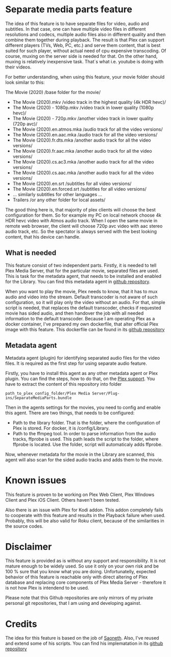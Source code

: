 Separate media parts feature
=========

The idea of this feature is to have separate files for video, audio and subtitles. In that case, one can have multiple video files in different resolutions and codecs, multiple audio files also in different quality and then combine them together during playback. The result is that Plex can support different players (TVs, Web, PC, etc.) and serve them content, that is best suited for such player, without actual need of cpu expensive transcoding. Of course, muxing on the server side is needed for that. On the other hand, muxing is relatively inexpensive task. That´s what i.e. youtube is doing with their videos.

For better understanding, when using this feature, your movie folder should look similar to this:

The Movie (2020) /base folder for the movie/

- The Movie (2020).mkv /video track in the highest quality (4k HDR hevc)/
- The Movie (2020) - 1080p.mkv /video track in lower quality (1080p hevc)/
- The Movie (2020) - 720p.mkv /another video track in lower quality (720p avc)/
- The Movie (2020).en.atmos.mka /audio track for all the video versions/
- The Movie (2020).en.aac.mka /audio track for all the video versions/
- The Movie (2020).fr.dts.mka /another audio track for all the video versions/
- The Movie (2020).fr.aac.mka /another audio track for all the video versions/
- The Movie (2020).cs.ac3.mka /another audio track for all the video versions/
- The Movie (2020).cs.aac.mka /another audio track for all the video versions/
- The Movie (2020).en.srt /subtitles for all video versions/
- The Movie (2020).en.forced.srt /subtitles for all video versions/
- … similarly subtitles for other languages …
- Trailers /or any other folder for local assets/

The good thing here is, that majority of plex clients will choose the best configuration for them. So for example my PC on local network choose 4k HDR hevc video with Atmos audio track. When I open the same movie in remote web browser, the client will choose 720p avc video with aac stereo audio track, etc. So the spectator is always served with the best looking content, that his device can handle.

## What is needed

This feature consist of two independent parts. Firstly, it is needed to tell Plex Media Server, that for the particular movie, separated files are used. This is task for the metadata agent, that needs to be installed and enabled for the Library. You can find this metadata agent in [github repository](https://github.com/gregorij89/plex-separate-media-parts-agent).

When you want to play the movie, Plex needs to know, that it has to mux audio and video into the stream. Default transcoder is not aware of such configuration, so it will play only the video without an audio. For that, simple script is needed, that replaces the default transcoder, checks if requested movie has sided audio, and then handover the job with all needed information to the default transcoder. Because I am operating Plex as a docker container, I've prepared my own dockerfile, that alter official Plex image with this feature. This dockerfile can be found in its [github repository](https://github.com/gregorij89/plex-separate-media-parts-docker)

## Metadata agent

Metadata agent (plugin) for identifying separated audio files for the video files. It is required as the first step for using separate audio feature.

Firstly, you have to install this agent as any other metadata agent or Plex plugin. You can find the steps, how to do that, on the [Plex support](https://support.plex.tv/articles/201187656-how-do-i-manually-install-a-plugin/). You have to extract the content of this repository into folder 

```
path_to_plex_config_folder/Plex Media Server/Plug-ins/SeparateMediaParts.bundle
```

Then in the agents settings for the movies, you need to config and enable this agent. There are two things, that needs to be configured:

- Path to the library folder. That is the folder, where the configuration of Plex is stored. For docker, it is /config/Library.
- Path to the ffmpeg tool. In order to parse information from the audio tracks, ffprobe is used. This path leads the script to the folder, where ffprobe is located. Use the folder, script will automaticaly adds ffprobe.

Now, whenever metadata for the movie in the Library are scanned, this agent will also scan for the sided audio tracks and adds them to the movie.

# Known issues

This feature is proven to be working on Plex Web Client, Plex Windows Client and Plex iOS Client. Others haven't been tested.

Also there is an issue with Plex for Kodi addon. This addon completely fails to cooperate with this feature and results in the Playback failure when used. Probably, this will be also valid for Roku client, because of the similarities in the source codes.

# Disclaimer

This feature is provided as is without any support and responsibility. It is not mature enough to be widely used. So use it only on your own risk and be 100 % sure that you know what you are doing. Unfortunatelly, expected behavior of this feature is reachable only with direct altering of Plex database and replacing core components of Plex Media Server - therefore it is not how Plex is intendend to be used.

Please note that this Github repositories are only mirrors of my private personal git repositories, that I am using and developing against.

# Credits

The idea for this feature is based on the job of [Saoneth](https://github.com/Saoneth). Also, I've reused and extend some of his scripts. You can find his implematation in its [github repository](https://github.com/Saoneth/plex-custom-audio)